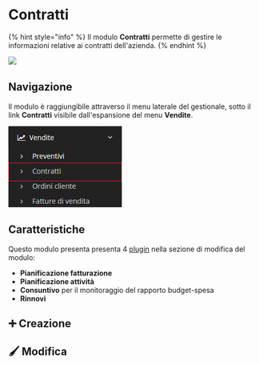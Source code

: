 # Contratti

{% hint style="info" %}
Il modulo **Contratti** permette di gestire le informazioni relative ai contratti dell'azienda.
{% endhint %}

![](https://firebasestorage.googleapis.com/v0/b/gitbook-x-prod.appspot.com/o/spaces%2F-LZJeLg23eVDvrCv74U7-887967055%2Fuploads%2F58MWYRAJx7BfTCPeQBlY%2Ffile.png?alt=media)

## Navigazione

Il modulo è raggiungibile attraverso il menu laterale del gestionale, sotto il link **Contratti** visibile dall'espansione del menu **Vendite**.

![Screenshot navigazione contratti](../../../.gitbook/assets/NavigazioneContratti.PNG)

## Caratteristiche

Questo modulo presenta presenta 4 [plugin](./) nella sezione di modifica del modulo:

* **Pianificazione fatturazione**
* **Pianificazione attività**
* **Consuntivo** per il monitoraggio del rapporto budget-spesa
* **Rinnovi**

## ➕ Creazione



## 🖌️ Modifica
